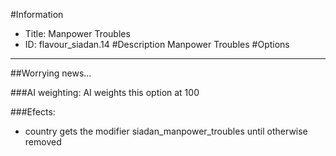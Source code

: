 #Information
 - Title: Manpower Troubles
 - ID: flavour_siadan.14
#Description
Manpower Troubles
#Options

___
##Worrying news...

###AI weighting:
AI weights this option at 100


###Efects:<ul><li>country gets the modifier siadan_manpower_troubles until otherwise removed</li></ul>
